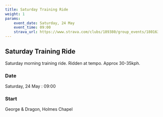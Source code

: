 ```yaml
---
title: Saturday Training Ride
weight: 1
params:
    event_date: Saturday, 24 May
    event_time: 09:00
    strava_url: https://www.strava.com/clubs/189380/group_events/1801637
---
```


## Saturday Training Ride 

Saturday morning training ride. Ridden at tempo. Approx 30-35kph.

### Date

Saturday, 24 May : 09:00

### Start

George &amp; Dragon, Holmes Chapel


